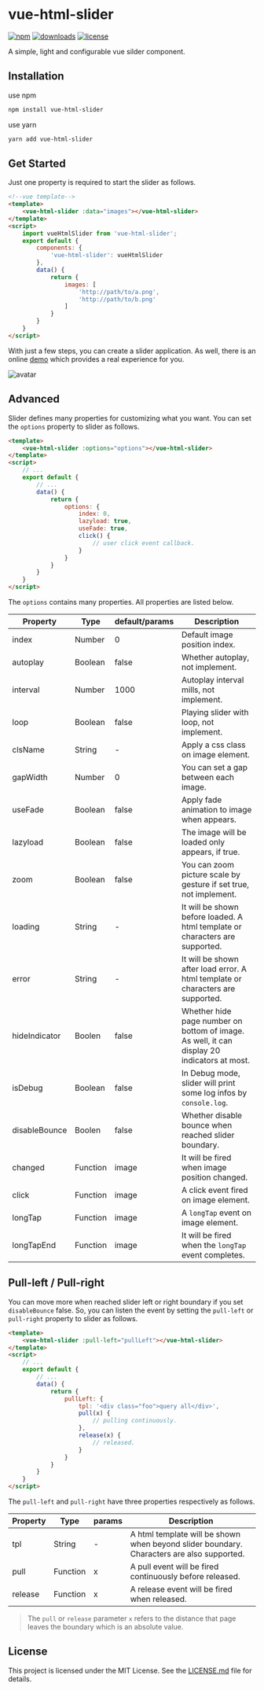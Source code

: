 # vue-html-slider

[![npm][npm]][npm-url] 
[![downloads][downloads]][downloads-url]
[![license][license]][license-url]

A simple, light and configurable vue silder component.

[npm]: https://img.shields.io/npm/v/vue-html-slider.svg
[npm-url]: https://www.npmjs.com/package/vue-html-slider
[downloads]: https://img.shields.io/npm/dm/vue-html-slider.svg
[downloads-url]: https://npmcharts.com/compare/vue-html-slider?minimal=true
[license]: https://img.shields.io/npm/l/vue-html-slider.svg
[license-url]:https://github.com/git-onepixel/vue-html-slider/blob/master/LICENSE

## Installation
use npm
``` bash
npm install vue-html-slider
```
use yarn
``` bash
yarn add vue-html-slider
```

## Get Started
Just one property is required to start the slider as follows.
``` html
<!--vue template-->
<template> 
    <vue-html-slider :data="images"></vue-html-slider>
</template>
<script>
    import vueHtmlSlider from 'vue-html-slider';
    export default {
        components: {
            'vue-html-slider': vueHtmlSlider
        },
        data() {
            return {
                images: [
                    'http://path/to/a.png',
                    'http://path/to/b.png'
                ]
            }
        }
    }
</script>
```
With just a few steps, you can create a slider application. As well, there is an online [demo](https://git-onepixel.github.io/vue-html-slider/index.html) which provides a real experience for you. 

![avatar](https://git-onepixel.github.io/vue-html-slider/qrcode.png)
 
## Advanced
Slider defines many properties for customizing what you want. You can set the `options` property to slider as follows.

``` html
<template> 
    <vue-html-slider :options="options"></vue-html-slider>
</template>
<script>
    // ...
    export default {
        // ...
        data() {
            return {
                options: {
                    index: 0,
                    lazyload: true,
                    useFade: true,
                    click() {
                        // user click event callback.
                    }
                }
            }
        }
    }
</script>
```

The `options` contains many properties. All properties are listed below.

| Property | Type | default/params | Description | 
| ------ | ------ | ------ | ------ | 
| index | Number | 0 |  Default image position index. |
| autoplay | Boolean | false | Whether autoplay, not implement. |
| interval | Number | 1000 |  Autoplay interval mills, not implement. |
| loop | Boolean | false | Playing slider with loop, not implement. |
| clsName | String | - | Apply a css class on image element. | 
| gapWidth | Number | 0 | You can set a gap between each image.|
| useFade | Boolean | false | Apply fade animation to image when appears. |
| lazyload | Boolean | false | The image will be loaded only appears, if true. |
| zoom | Boolean | false | You can zoom picture scale by gesture if set true, not implement.|
| loading | String | - | It will be shown before loaded. A html template or characters are supported.| 
| error | String | - | It will be shown after load error. A html template or characters are supported.|   
| hideIndicator | Boolen | false | Whether hide page number on bottom of image. As well, it can display 20 indicators at most.| 
| isDebug | Boolean | false | In Debug mode, slider will print some log infos by `console.log`. |
| disableBounce | Boolen | false | Whether disable bounce when reached slider boundary. |
| changed | Function | image |  It will be fired when image position changed. |
| click | Function | image | A click event fired on image element. |
| longTap | Function | image |  A `longTap` event on image element. |
| longTapEnd | Function | image | It will be fired when the `longTap` event completes. |

## Pull-left / Pull-right
You can move more when reached slider left or right boundary if you set `disableBounce` false. So, you can listen the event by setting the `pull-left` or `pull-right` property to slider as follows.

``` html
<template>
    <vue-html-slider :pull-left="pullLeft"></vue-html-slider>
</template>
<script>
    // ...
    export default {
        // ...
        data() {
            return {
                pullLeft: {
                    tpl: '<div class="foo">query all</div>',
                    pull(x) {
                        // pulling continuously.
                    },
                    release(x) {
                        // released.
                    }
                }
            }
        }
    }
</script>
```
The `pull-left` and `pull-right` have three properties respectively as follows.

| Property | Type | params | Description | 
| ------ | ------ | ------ | ------ | 
| tpl | String | - |  A html template will be shown when beyond slider boundary. Characters are also supported. |
| pull | Function | x | A pull event will be fired continuously before released. |
| release | Function | x | A release event will be fired when released. |

> The `pull` or `release` parameter `x` refers to the distance that page leaves the boundary which is an absolute value.

## License
This project is licensed under the MIT License.
See the [LICENSE.md](https://github.com/git-onepixel/vue-html-slider/blob/master/LICENSE) file for details.